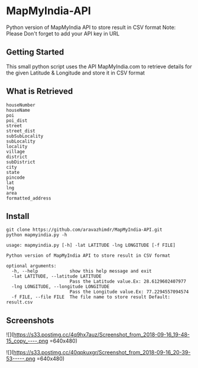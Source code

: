 # MapMyIndia-API
Python version of MapMyIndia API to store result in CSV format
Note: Please Don't forget to add your API key in URL

## Getting Started

This small python script uses the API MapMyIndia.com to retrieve details for the given Latitude & Longitude and store it in CSV format

## What is Retrieved

```
houseNumber
houseName
poi
poi_dist
street
street_dist
subSubLocality
subLocality
locality
village
district
subDistrict
city
state
pincode
lat
lng
area
formatted_address
```

## Install

```
git clone https://github.com/aravazhimdr/MapMyIndia-API.git
python mapmyindia.py -h

usage: mapmyindia.py [-h] -lat LATITUDE -lng LONGITUDE [-f FILE]

Python version of MapMyIndia API to store result in CSV format

optional arguments:
  -h, --help            show this help message and exit
  -lat LATITUDE, --latitude LATITUDE
                        Pass the Latitude value.Ex: 28.6129602407977
  -lng LONGITUDE, --longitude LONGITUDE
                        Pass the Longitude value.Ex: 77.2294557094574
  -f FILE, --file FILE  The file name to store result Default: result.csv

```

## Screenshots

![](https://s33.postimg.cc/4q9hx7auz/Screenshot_from_2018-09-16_19-48-15_copy_----.png =640x480)

![](https://s33.postimg.cc/40qpkuxgr/Screenshot_from_2018-09-16_20-39-53-----.png =640x480)

